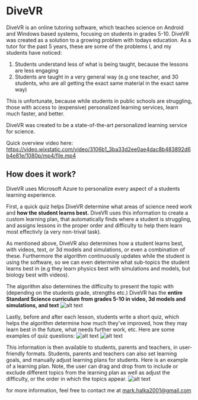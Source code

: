 
<h1> DiveVR </h1>

DiveVR is an online tutoring software, which teaches science on Android and Windows based systems, focusing on students in grades 5-10.
DiveVR was created as a solution to a growing problem with todays education. As a tutor for the past 5 years, these are some of the problems I, and my students have noticed:

1. Students understand less of what is being taught, because the lessons are less engaging
2. Students are taught in a very general way (e.g one teacher, and 30 students, who are all getting the exact same material in the exact same way)

This is unfortunate, because while students in public schools are struggling, those with access to (expensive) personalized learning services, learn much faster, and better.

DiveVR was created to be a state-of-the-art personalized learning service for science. 

Quick overview video here:
https://video.wixstatic.com/video/3106b1_3ba33d2ee0ae4dac8b483892d6b4e81e/1080p/mp4/file.mp4

<h2> How does it work? </h2>
DiveVR uses Microsoft Azure to personalize every aspect of a students learning experience.

First, a quick quiz helps DiveVR determine what areas of science need work and <b>how the student learns best.</b> DiveVR uses this information to create a custom learning plan, that automatically finds where a student is struggling, and assigns lessons in the proper order and difficulty to help them learn most effectivly (a very non-trival task).

As mentioned above, DiveVR also determines how a student learns best, with videos, text, or 3d models and simulations, or even a combination of these. Furthermore the algorithm continuously updates while the student is using the software, so we can even determine what sub-topics the student learns best in (e.g they learn physics best with simulations and models, but biology best with videos).

The algorithm also determines the difficulty to present the topic with (depending on the students grade, strengths etc.) DiveVR has the <b>entire Standard Science curriculum from grades 5-10 in video, 3d models and simulations, and text</b>
![alt text](https://static.wixstatic.com/media/3106b1_aa75388dd05145ffa5d37c7b00d48f80~mv2.png)


Lastly, before and after each lesson, students write a short quiz, which helps the algorithm determine how much they've improved, how they may learn best in the future, what needs further work, etc. Here are some examples of quiz questions: 
![alt text](https://static.wixstatic.com/media/3106b1_0e5a6fb4258e4bc683cb689f5f1f3268~mv2.png)
![alt text](https://static.wixstatic.com/media/3106b1_b58ea1ac11f2479f936c6d5b5a5b4456~mv2.png)

This information is then available to students, parents and teachers, in user-friendly formats. Students, parents and teachers can also set learning goals, and manually adjust learning plans for students. Here is an example of a learning plan. Note, the user can drag and drop from to include or exclude different topics from the learning plan
as well as adjust the difficulty, or the order in which the topics appear.
![alt text](https://static.wixstatic.com/media/3106b1_7f39acd5f6a94a3884f0308b842d8b91~mv2.png)

for more information, feel free to contact me at mark.halka2001@gmail.com
